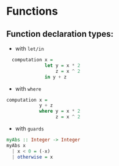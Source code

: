 # Functions

## Function declaration types:

  - with `let/in`

  ```haskell
    computation x =
                let y = x * 2
                    z = x ^ 2
                in y + z
  ```

  - with `where`

  ```haskell
  computation x =
              y + z
              where y = x * 2
                    z = x ^ 2
  ```

  - with `guards`

  ```haskell
  myAbs :: Integer -> Integer
  myAbs x
    | x < 0 = (-x)
    | otherwise = x
  ```

